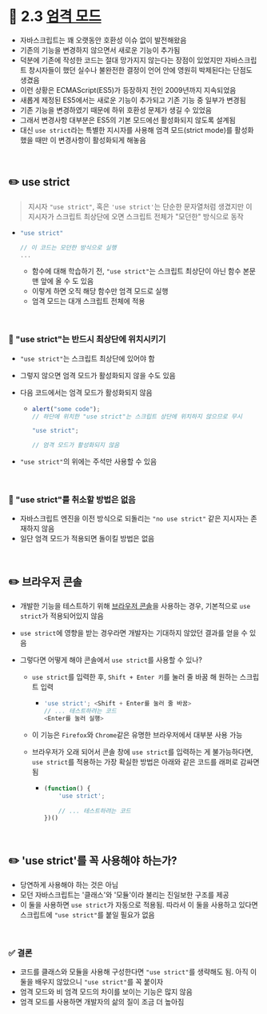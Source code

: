 # 📄 2.3 [엄격 모드](https://ko.javascript.info/strict-mode)

- 자바스크립트는 꽤 오랫동안 호환성 이슈 없이 발전해왔음
- 기존의 기능을 변경하지 않으면서 새로운 기능이 추가됨
- 덕분에 기존에 작성한 코드는 절대 망가지지 않는다는 장점이 있었지만 자바스크립트 창시자들이 했던 실수나 불완전한 결정이 언어 안에 영원히 박제된다는 단점도 생겼음
- 이런 상황은 ECMAScript(ES5)가 등장하지 전인 2009년까지 지속되었음
- 새롭게 제정된 ES5에서는 새로운 기능이 추가되고 기존 기능 중 일부가 변경됨
- 기존 기능을 변경하였기 때문에 하위 호환성 문제가 생길 수 있었음
- 그래서 변경사항 대부분은 ES5의 기본 모드에선 활성화되지 않도록 설계됨
- 대신 `use strict`라는 특별한 지시자를 사용해 엄격 모드(strict mode)를 활성화 했을 때만 이 변경사항이 활성화되게 해놓음

<br>

## ✏️ use strict 

> 지시자 `"use strict"`, 혹은 `'use strict'`는 단순한 문자열처럼 생겼지만 이 지시자가 스크립트 최상단에 오면 스크립트 전체가 "모던한" 방식으로 동작

- ```js
  "use strict"
  
  // 이 코드는 모던한 방식으로 실행
  ...
  ```

  - 함수에 대해 학습하기 전, `"use strict"`는 스크립트 최상단이 아닌 함수 본문 맨 앞에 올 수 도 있음
  - 이렇게 하면 오직 해당 함수만 엄격 모드로 실행
  - 엄격 모드는 대개 스크립트 전체에 적용

<br>

### 🚨 "use strict"는 반드시 최상단에 위치시키기

- `"use strict"`는 스크립트 최상단에 있어야 함

- 그렇지 않으면 엄격 모드가 활성화되지 않을 수도 있음

- 다음 코드에서는 엄격 모드가 활성화되지 않음

  - ```js
    alert("some code");
    // 하단에 위치한 "use strict"는 스크립트 상단에 위치하지 않으므로 무시
    
    "use strict";
    
    // 엄격 모드가 활성화되지 않음
    ```

- `"use strict"`의 위에는 주석만 사용할 수 있음

<br>

### 🚨 "use strict"를 취소할 방법은 없음

- 자바스크립트 엔진을 이전 방식으로 되돌리는 `"no use strict"` 같은 지시자는 존재하지 않음
- 일단 엄격 모드가 적용되면 돌이킬 방법은 없음

<br>

## ✏️ 브라우저 콘솔

- 개발한 기능을 테스트하기 위해 [브라우저 콘솔](https://ko.javascript.info/devtools)을 사용하는 경우, 기본적으로 `use strict`가 적용되어있지 않음

- `use strict`에 영향을 받는 경우라면 개발자는 기대하지 않았던 결과를 얻을 수 있음

- 그렇다면 어떻게 해야 콘솔에서 `use strict`를 사용할 수 있나?

  - `use strict`를 입력한 후, `Shift + Enter 키`를 눌러 줄 바꿈 해 원하는 스크립트 입력

    - ```js
      'use strict'; <Shift + Enter를 눌러 줄 바꿈>
      // ... 테스트하려는 코드
      <Enter를 눌러 실행>
      ```

  - 이 기능은 `Firefox`와 `Chrome`같은 유명한 브라우저에서 대부분 사용 가능

  - 브라우저가 오래 되어서 콘솔 창에 `use strict`를 입력하는 게 불가능하다면, `use strict`를 적용하는 가장 확실한 방법은 아래와 같은 코드를 래퍼로 감싸면 됨

    - ```js
      (function() {
          'use strict';
          
          // ... 테스트하려는 코드
      })()
      ```

<br>

## ✏️ 'use strict'를 꼭 사용해야 하는가?

- 당연하게 사용해야 하는 것은 아님
- 모던 자바스크립트는 '클래스'와 '모듈'이라 불리는 진일보한 구조를 제공
- 이 둘을 사용하면 `use strict`가 자동으로 적용됨. 따라서 이 둘을 사용하고 있다면 스크립트에 `"use strict"`를 붙일 필요가 없음

<br>

###  ✅ 결론

- 코드를 클래스와 모듈을 사용해 구성한다면 `"use strict"`를 생략해도 됨. 아직 이 둘을 배우지 않았으니 `"use strict"`를 꼭 붙이자
- 엄격 모드와 비 엄격 모드의 차이를 보이는 기능은 많지 않음
- 엄격 모드를 사용하면 개발자의 삶의 질이 조금 더 높아짐